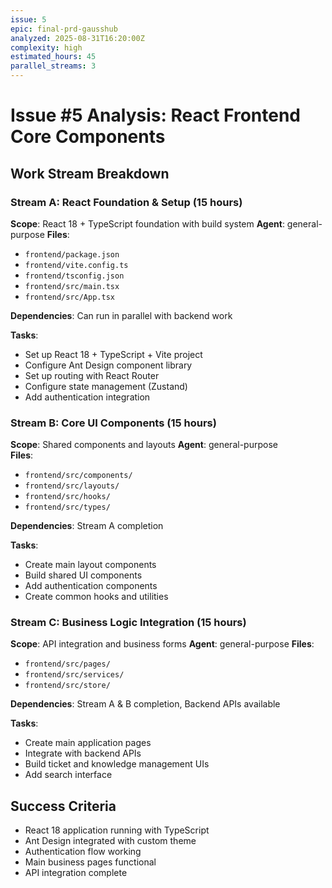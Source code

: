 ```yaml
---
issue: 5
epic: final-prd-gausshub
analyzed: 2025-08-31T16:20:00Z
complexity: high
estimated_hours: 45
parallel_streams: 3
---
```


# Issue #5 Analysis: React Frontend Core Components

## Work Stream Breakdown

### Stream A: React Foundation & Setup (15 hours)
**Scope**: React 18 + TypeScript foundation with build system
**Agent**: general-purpose
**Files**: 
- `frontend/package.json`
- `frontend/vite.config.ts`
- `frontend/tsconfig.json`
- `frontend/src/main.tsx`
- `frontend/src/App.tsx`

**Dependencies**: Can run in parallel with backend work

**Tasks**:
- Set up React 18 + TypeScript + Vite project
- Configure Ant Design component library
- Set up routing with React Router
- Configure state management (Zustand)
- Add authentication integration

### Stream B: Core UI Components (15 hours)
**Scope**: Shared components and layouts
**Agent**: general-purpose  
**Files**:
- `frontend/src/components/`
- `frontend/src/layouts/`
- `frontend/src/hooks/`
- `frontend/src/types/`

**Dependencies**: Stream A completion

**Tasks**:
- Create main layout components
- Build shared UI components
- Add authentication components
- Create common hooks and utilities

### Stream C: Business Logic Integration (15 hours)
**Scope**: API integration and business forms
**Agent**: general-purpose
**Files**:
- `frontend/src/pages/`
- `frontend/src/services/`
- `frontend/src/store/`

**Dependencies**: Stream A & B completion, Backend APIs available

**Tasks**:
- Create main application pages
- Integrate with backend APIs
- Build ticket and knowledge management UIs
- Add search interface

## Success Criteria
- React 18 application running with TypeScript
- Ant Design integrated with custom theme
- Authentication flow working
- Main business pages functional
- API integration complete